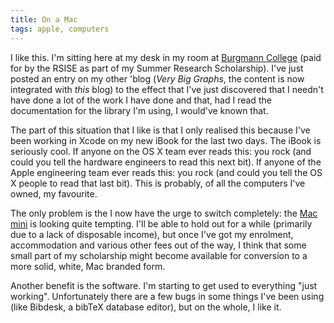 ```yaml
---
title: On a Mac
tags: apple, computers
---
```


I like this. I'm sitting here at my desk in my room at [Burgmann College][1]
(paid for by the RSISE as part of my Summer Research Scholarship). I've just
posted an entry on my other 'blog (*Very Big Graphs*, the content is now
integrated with *this* blog) to the effect that I've just discovered that I
needn't have done a lot of the work I have done and that, had I read the
documentation for the library I'm using, I would've known that.

[1]: http://burgmann.anu.edu.au/

The part of this situation that I like is that I only realised this because
I've been working in Xcode on my new iBook for the last two days. The iBook is
seriously cool. If anyone on the OS X team ever reads this: you rock (and
could you tell the hardware engineers to read this next bit). If anyone of the
Apple engineering team ever reads this: you rock (and could you tell the OS X
people to read that last bit). This is probably, of all the computers I've
owned, my favourite.

The only problem is the I now have the urge to switch completely: the [Mac
mini](http://apple.com.au/macmini/) is looking quite tempting. I'll be able to
hold out for a while (primarily due to a lack of disposable income), but once
I've got my enrolment, accommodation and various other fees out of the way, I
think that some small part of my scholarship might become available for
conversion to a more solid, white, Mac branded form.

Another benefit is the software. I'm starting to get used to everything "just
working". Unfortunately there are a few bugs in some things I've been using
(like Bibdesk, a bibTeX database editor), but on the whole, I like it.
